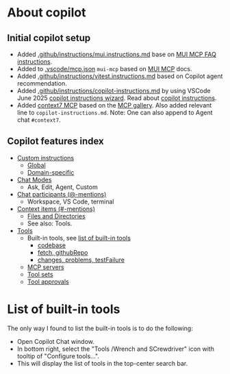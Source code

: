 # About copilot

## Initial copilot setup

- Added [.github/instructions/mui.instructions.md](../.github/instructions/mui.instructions.md)
  base on [MUI MCP FAQ instructions].
- Added to [.vscode/mcp.json](../.vscode/mcp.json) `mui-mcp` based on [MUI MCP] docs.
- Added [.github/instructions/vitest.instructions.md](../.github/instructions/vitest.instructions.md)
  based on Copilot agent recommendation.
- Added [.github/instructions/copilot-instructions.md](../.github/instructions/copilot-instructions.md)
  by using VSCode June 2025 [copilot instructions wizard][Generate copilot instructions].
  Read about [copilot instructions].
- Added [context7 MCP] based on the [MCP gallery]. Also added relevant line to `copilot-instructions.md`.
  Note: One can also append to Agent chat `#context7`.

[context7 MCP]: https://context7.com/
[copilot instructions]: https://code.visualstudio.com/docs/copilot/copilot-customization#_custom-instructions
[Generate copilot instructions]: https://code.visualstudio.com/docs/copilot/copilot-customization#_generate-an-instructions-file-for-your-workspace
[MCP gallery]: https://code.visualstudio.com/mcp
[MUI MCP FAQ instructions]: https://mui.com/material-ui/getting-started/mcp/#ive-installed-the-mcp-but-it-is-not-being-used-when-i-ask-questions
[MUI MCP]: https://mui.com/material-ui/getting-started/mcp

## Copilot features index

- [Custom instructions](https://code.visualstudio.com/docs/copilot/copilot-customization#_custom-instructions)
  - [Global](https://code.visualstudio.com/docs/copilot/copilot-customization#_use-a-githubcopilotinstructionsmd-file)
  - [Domain-specific](https://code.visualstudio.com/docs/copilot/copilot-customization#_use-instructionsmd-files)
- [Chat Modes](https://code.visualstudio.com/docs/copilot/chat/chat-modes)
  - Ask, Edit, Agent, Custom
- [Chat participants (@-mentions)](https://code.visualstudio.com/docs/copilot/chat/copilot-chat-context#_atmentions)
  - Workspace, VS Code, terminal
- [Context items (#-mentions)](https://code.visualstudio.com/docs/copilot/chat/copilot-chat-context#_hashmentions)
  - [Files and Directories](https://code.visualstudio.com/docs/copilot/chat/copilot-chat-context#_add-files-as-context)
  - See also: Tools.
- [Tools](https://code.visualstudio.com/docs/copilot/chat/copilot-chat-context#_reference-tools)
  - Built-in tools, see [list of built-in tools](#list-of-built-in-tools)
    - [codebase](https://code.visualstudio.com/docs/copilot/chat/copilot-chat-context#_perform-a-codebase-search)
    - [fetch, githubRepo](https://code.visualstudio.com/docs/copilot/chat/copilot-chat-context#_reference-web-content)
    - [changes, problems, testFailure](https://code.visualstudio.com/docs/copilot/chat/copilot-chat-context#_prompt-examples)
  - [MCP servers](https://code.visualstudio.com/docs/copilot/chat/mcp-servers)
  - [Tool sets](https://code.visualstudio.com/docs/copilot/chat/chat-agent-mode?wt.md_id=AZ-MVP-5004796#_define-tool-sets)
  - [Tool approvals](https://code.visualstudio.com/docs/copilot/chat/chat-agent-mode?wt.md_id=AZ-MVP-5004796#_manage-tool-approvals)

# List of built-in tools

The only way I found to list the built-in tools is to do the following:

- Open Copilot Chat window.
- In bottom right, select the "Tools /Wrench and SCrewdriver" icon with tooltip of "Configure tools...".
- This will display the list of tools in the top-center search bar.
